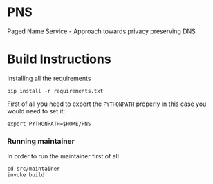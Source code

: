 # PNS
Paged Name Service - Approach towards privacy preserving DNS


# Build Instructions

Installing all the requirements

```
pip install -r requirements.txt
```

First of all you need to export the ```PYTHONPATH``` properly in this case you would need to set it:

```
export PYTHONPATH=$HOME/PNS
```

### Running maintainer

In order to run the maintainer first of all

```
cd src/maintainer
invoke build
```
